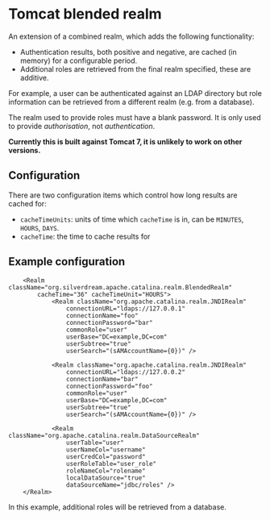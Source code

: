 # Tomcat blended realm

An extension of a combined realm, which adds the following functionality:

- Authentication results, both positive and negative, are cached (in memory) for a configurable period.
- Additional roles are retrieved from the final realm specified, these are additive.

For example, a user can be authenticated against an LDAP directory but role information can be
retrieved from a different realm (e.g. from a database).

The realm used to provide roles must have a blank password. It is only used to provide
_authorisation_, not _authentication_.

**Currently this is built against Tomcat 7, it is unlikely to work on other versions.**

## Configuration

There are two configuration items which control how long results are cached for:

- `cacheTimeUnits`: units of time which `cacheTime` is in, can be `MINUTES`, `HOURS`, `DAYS`.
- `cacheTime`: the time to cache results for

## Example configuration

```
    <Realm className="org.silverdream.apache.catalina.realm.BlendedRealm"
        cacheTime="36" cacheTimeUnit="HOURS">
            <Realm className="org.apache.catalina.realm.JNDIRealm"
                connectionURL="ldaps://127.0.0.1"
                connectionName="foo"
                connectionPassword="bar"
                commonRole="user"                                                 
                userBase="DC=example,DC=com"
                userSubtree="true"
                userSearch="(sAMAccountName={0})" />

            <Realm className="org.apache.catalina.realm.JNDIRealm"
                connectionURL="ldaps://127.0.0.2"
                connectionName="bar"
                connectionPassword="foo"
                commonRole="user"
                userBase="DC=example,DC=com"
                userSubtree="true"
                userSearch="(sAMAccountName={0})" />
            
            <Realm className="org.apache.catalina.realm.DataSourceRealm"
                userTable="user"
                userNameCol="username"
                userCredCol="password"
                userRoleTable="user_role"
                roleNameCol="rolename"
                localDataSource="true"
                dataSourceName="jdbc/roles" />
    </Realm>
```
In this example, additional roles will be retrieved from a database.
